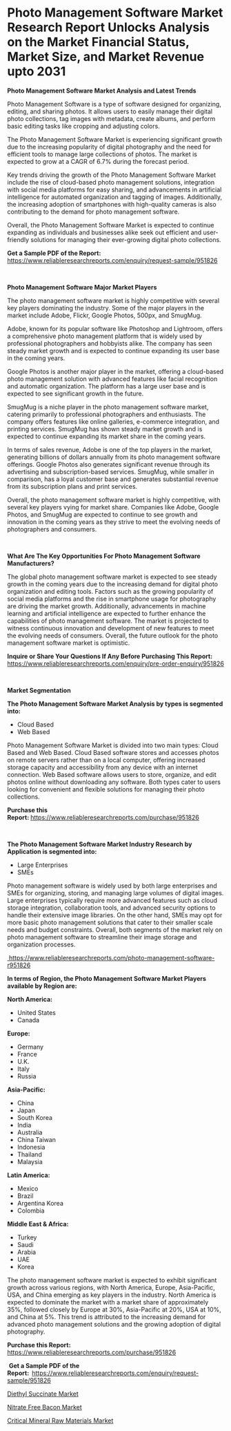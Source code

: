 <p><h1>Photo Management Software Market Research Report Unlocks Analysis on the Market Financial Status, Market Size, and Market Revenue upto 2031</h1></p><p><strong>Photo Management Software Market Analysis and Latest Trends</strong></p>
<p><p>Photo Management Software is a type of software designed for organizing, editing, and sharing photos. It allows users to easily manage their digital photo collections, tag images with metadata, create albums, and perform basic editing tasks like cropping and adjusting colors.</p><p>The Photo Management Software Market is experiencing significant growth due to the increasing popularity of digital photography and the need for efficient tools to manage large collections of photos. The market is expected to grow at a CAGR of 6.7% during the forecast period.</p><p>Key trends driving the growth of the Photo Management Software Market include the rise of cloud-based photo management solutions, integration with social media platforms for easy sharing, and advancements in artificial intelligence for automated organization and tagging of images. Additionally, the increasing adoption of smartphones with high-quality cameras is also contributing to the demand for photo management software.</p><p>Overall, the Photo Management Software Market is expected to continue expanding as individuals and businesses alike seek out efficient and user-friendly solutions for managing their ever-growing digital photo collections.</p></p>
<p><strong>Get a Sample PDF of the Report:&nbsp;</strong> <a href="https://www.reliableresearchreports.com/enquiry/request-sample/951826">https://www.reliableresearchreports.com/enquiry/request-sample/951826</a></p>
<p>&nbsp;</p>
<p><strong>Photo Management Software Major Market Players</strong></p>
<p><p>The photo management software market is highly competitive with several key players dominating the industry. Some of the major players in the market include Adobe, Flickr, Google Photos, 500px, and SmugMug.</p><p>Adobe, known for its popular software like Photoshop and Lightroom, offers a comprehensive photo management platform that is widely used by professional photographers and hobbyists alike. The company has seen steady market growth and is expected to continue expanding its user base in the coming years.</p><p>Google Photos is another major player in the market, offering a cloud-based photo management solution with advanced features like facial recognition and automatic organization. The platform has a large user base and is expected to see significant growth in the future.</p><p>SmugMug is a niche player in the photo management software market, catering primarily to professional photographers and enthusiasts. The company offers features like online galleries, e-commerce integration, and printing services. SmugMug has shown steady market growth and is expected to continue expanding its market share in the coming years.</p><p>In terms of sales revenue, Adobe is one of the top players in the market, generating billions of dollars annually from its photo management software offerings. Google Photos also generates significant revenue through its advertising and subscription-based services. SmugMug, while smaller in comparison, has a loyal customer base and generates substantial revenue from its subscription plans and print services.</p><p>Overall, the photo management software market is highly competitive, with several key players vying for market share. Companies like Adobe, Google Photos, and SmugMug are expected to continue to see growth and innovation in the coming years as they strive to meet the evolving needs of photographers and consumers.</p></p>
<p>&nbsp;</p>
<p><strong>What Are The Key Opportunities For Photo Management Software Manufacturers?</strong></p>
<p><p>The global photo management software market is expected to see steady growth in the coming years due to the increasing demand for digital photo organization and editing tools. Factors such as the growing popularity of social media platforms and the rise in smartphone usage for photography are driving the market growth. Additionally, advancements in machine learning and artificial intelligence are expected to further enhance the capabilities of photo management software. The market is projected to witness continuous innovation and development of new features to meet the evolving needs of consumers. Overall, the future outlook for the photo management software market is optimistic.</p></p>
<p><strong>Inquire or Share Your Questions If Any Before Purchasing This Report:</strong> <a href="https://www.reliableresearchreports.com/enquiry/pre-order-enquiry/951826">https://www.reliableresearchreports.com/enquiry/pre-order-enquiry/951826</a></p>
<p>&nbsp;</p>
<p><strong>Market Segmentation</strong></p>
<p><strong>The Photo Management Software Market Analysis by types is segmented into:</strong></p>
<p><ul><li>Cloud Based</li><li>Web Based</li></ul></p>
<p><p>Photo Management Software Market is divided into two main types: Cloud Based and Web Based. Cloud Based software stores and accesses photos on remote servers rather than on a local computer, offering increased storage capacity and accessibility from any device with an internet connection. Web Based software allows users to store, organize, and edit photos online without downloading any software. Both types cater to users looking for convenient and flexible solutions for managing their photo collections.</p></p>
<p><strong>Purchase this Report:&nbsp;</strong><a href="https://www.reliableresearchreports.com/purchase/951826">https://www.reliableresearchreports.com/purchase/951826</a></p>
<p>&nbsp;</p>
<p><strong>The Photo Management Software Market Industry Research by Application is segmented into:</strong></p>
<p><ul><li>Large Enterprises</li><li>SMEs</li></ul></p>
<p><p>Photo management software is widely used by both large enterprises and SMEs for organizing, storing, and managing large volumes of digital images. Large enterprises typically require more advanced features such as cloud storage integration, collaboration tools, and advanced security options to handle their extensive image libraries. On the other hand, SMEs may opt for more basic photo management solutions that cater to their smaller scale needs and budget constraints. Overall, both segments of the market rely on photo management software to streamline their image storage and organization processes.</p></p>
<p><a href="https://www.reliableresearchreports.com/photo-management-software-r951826">&nbsp;https://www.reliableresearchreports.com/photo-management-software-r951826</a></p>
<p><strong>In terms of Region, the Photo Management Software Market Players available by Region are:</strong></p>
<p>
    <p> <strong> North America: </strong>
        <ul>
            <li>United States</li>
            <li>Canada</li>
        </ul>
        </p> 
    <p> <strong> Europe: </strong>
        <ul>
            <li>Germany</li>
            <li>France</li>
            <li>U.K.</li>
            <li>Italy</li>
            <li>Russia</li>
        </ul>
        </p> 
    <p> <strong> Asia-Pacific: </strong>
        <ul>
            <li>China</li>
            <li>Japan</li>
            <li>South Korea</li>
            <li>India</li>
            <li>Australia</li>
            <li>China Taiwan</li>
            <li>Indonesia</li>
            <li>Thailand</li>
            <li>Malaysia</li>
        </ul>
        </p> 
    <p> <strong> Latin America: </strong>
        <ul>
            <li>Mexico</li>
            <li>Brazil</li>
            <li>Argentina Korea</li>
            <li>Colombia</li>
        </ul>
        </p> 
    <p> <strong> Middle East & Africa: </strong>
        <ul>
            <li>Turkey</li>
            <li>Saudi</li>
            <li>Arabia</li>
            <li>UAE</li>
            <li>Korea</li>
        </ul>
    </p>
    </p>
<p><p>The photo management software market is expected to exhibit significant growth across various regions, with North America, Europe, Asia-Pacific, USA, and China emerging as key players in the industry. North America is expected to dominate the market with a market share of approximately 35%, followed closely by Europe at 30%, Asia-Pacific at 20%, USA at 10%, and China at 5%. This trend is attributed to the increasing demand for advanced photo management solutions and the growing adoption of digital photography.</p></p>
<p><strong>Purchase this Report: </strong><a href="https://www.reliableresearchreports.com/purchase/951826">https://www.reliableresearchreports.com/purchase/951826</a></p>
<p>&nbsp;<strong>Get a Sample PDF of the Report:&nbsp;&nbsp;</strong><a href="https://www.reliableresearchreports.com/enquiry/request-sample/951826">https://www.reliableresearchreports.com/enquiry/request-sample/951826</a></p>
<p><strong></strong></p>
<p><p><a href="https://www.linkedin.com/pulse/diethyl-succinate-market-research-report-provides-critical-rpilc?trackingId=MmAkgL1pIgrZJmStZxBmrg%3D%3D">Diethyl Succinate Market</a></p><p><a href="https://www.linkedin.com/pulse/nitrate-free-bacon-market-insights-cagr-trends-growth-strategies-ytqec?trackingId=GbojzjAUAfDo8y2RUsOl5g%3D%3D">Nitrate Free Bacon Market</a></p><p><a href="https://www.linkedin.com/pulse/critical-mineral-raw-materials-market-analysis-size-global-gnrtc?trackingId=ruRwFkTqGVidnhns9v9oEA%3D%3D">Critical Mineral Raw Materials Market</a></p></p>